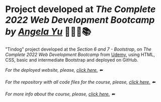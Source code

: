 # Project developed at _The Complete 2022 Web Development Bootcamp by [Angela Yu](https://www.linkedin.com/in/angela-yu-963a584b/)_ 👨🏻‍💻📚

"Tindog" project developed at the _Section 6 and 7 - Bootstrap_, on _The Complete 2022 Web Development Bootcamp_ from [Udemy](https://www.udemy.com/), using HTML, CSS, basic and intermediate Bootstrap and deployed on GitHub.

_For the deployed website, please, [click here.](https://t-minini.github.io/tindog-project/) ⬅️_

_For the repository with all code files for the course, please, [click here.](https://github.com/t-minini/the-complete-web-development-bootcamp) ⬅️_

_For more info about the course, please, [click here.](https://www.udemy.com/course/the-complete-web-development-bootcamp/) ⬅️_
